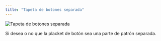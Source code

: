 ```yaml
---
title: "Tapeta de botones separada"
---
```


![Tapeta de botones separada](seperatebuttonplacket.svg)

Si desea o no que la placket de botón sea una parte de patrón separada.

